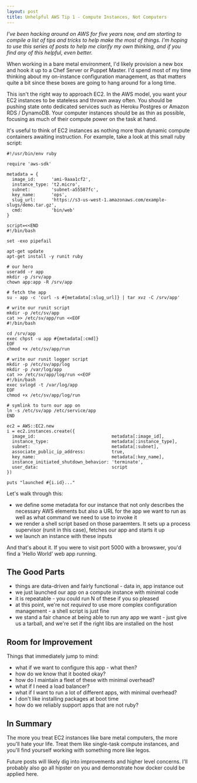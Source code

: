 ```yaml
---
layout: post
title: Unhelpful AWS Tip 1 - Compute Instances, Not Computers
---
```


*I've been hacking around on AWS for five years now, and am starting to compile a list of tips and tricks to help make the most of things.  I'm hoping to use this series of posts to help me clarify my own thinking, and if you find any of this helpful, even better.*

When working in a bare metal environment, I'd likely provision a new box and hook it up to a Chef Server or Puppet Master.  I'd spend most of my time thinking about my on-instance configuration management, as that matters quite a bit since these boxes are going to hang around for a long time.

This isn't the right way to approach EC2.  In the AWS model, you want your EC2 instances to be stateless and thrown away often.  You should be pushing state onto dedicated services such as Heroku Postgres or Amazon RDS / DynamoDB.  Your computer instances should be as thin as possible, focusing as much of their compute power on the task at hand.

It's useful to think of EC2 instances as nothing more than dynamic compute containers awaiting instruction.  For example, take a look at this small ruby script:

```
#!/usr/bin/env ruby

require 'aws-sdk'

metadata = {
  image_id:      'ami-9aaa1cf2',
  instance_type: 't2.micro',
  subnet:        'subnet-a55587fc',
  key_name:      'ops',
  slug_url:      'https://s3-us-west-1.amazonaws.com/example-slugs/demo.tar.gz',
  cmd:           'bin/web'
}

script=<<END
#!/bin/bash

set -exo pipefail

apt-get update
apt-get install -y runit ruby

# our hero
useradd -r app
mkdir -p /srv/app
chown app:app -R /srv/app

# fetch the app
su - app -c 'curl -s #{metadata[:slug_url]} | tar xvz -C /srv/app'

# write our runit script
mkdir -p /etc/sv/app
cat >> /etc/sv/app/run <<EOF
#!/bin/bash

cd /srv/app
exec chpst -u app #{metadata[:cmd]}
EOF
chmod +x /etc/sv/app/run

# write our runit logger script
mkdir -p /etc/sv/app/log
mkdir -p /var/log/app
cat >> /etc/sv/app/log/run <<EOF
#!/bin/bash
exec svlogd -t /var/log/app
EOF
chmod +x /etc/sv/app/log/run

# symlink to turn our app on
ln -s /etc/sv/app /etc/service/app
END

ec2 = AWS::EC2.new
i = ec2.instances.create({
  image_id:                             metadata[:image_id],
  instance_type:                        metadata[:instance_type],
  subnet:                               metadata[:subnet],
  associate_public_ip_address:          true,
  key_name:                             metadata[:key_name],
  instance_initiated_shutdown_behavior: 'terminate',
  user_data:                            script
})

puts "launched #{i.id}..."
```

Let's walk through this:

* we define some metadata for our instance that not only describes the necessary AWS elements but also a URL for the app we want to run as well as what command we need to use to invoke it
* we render a shell script based on those paraemters.  It sets up a process supervisor (runit in this case), fetches our app and starts it up
* we launch an instance with these inputs

And that's about it.  If you were to visit port 5000 with a browswer, you'd find a 'Hello World' web app running.

## The Good Parts

* things are data-driven and fairly functional - data in, app instance out
* we just launched our app on a compute instance with minimal code
* it is repeatable - you could run N of these if you so pleased
* at this point, we're not _required_ to use more complex configuration management - a shell script is just fine
* we stand a fair chance at being able to run any app we want - just give us a tarball, and we're set if the right libs are installed on the host

## Room for Improvement

Things that immediately jump to mind:

* what if we want to configure this app - what then?
* how do we know that it booted okay?
* how do I maintain a fleet of these with minimal overhead?
* what if I need a load balancer?
* what if I want to run a lot of different apps, with minimal overhead?
* I don't like installing packages at boot time
* how do we reliably support apps that are not ruby?

## In Summary

The more you treat EC2 instances like bare metal computers, the more you'll hate your life.  Treat them like single-task compute instances, and you'll find yourself working with something more like legos.

Future posts will likely dig into improvements and higher level concerns.  I'll probably also go all hipster on you and demonstrate how docker could be applied here.
